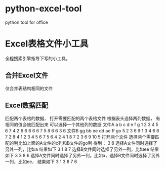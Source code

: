 # python-excel-tool
python tool for office
# Excel表格文件小工具
全程搜索引擎指导下写的小工具。
## 合并Excel文件
   仅合并表结构相同的文件
## Excel数据匹配
   匹配两个表格的数据，
   打开需要匹配的两个表格文件
   根据表头选择两列数据，
   有相同的值会被匹配出来
   可以选择一个其他列的数据
   文件A
   a b c d e f g
   1 2 3 4 5 6 7
   4 2 6 6 6 6 6
   7 5 8 6 6 3 6
   文件B
   gg bb ee dd ae ff go
   5   2  3  6  9  1  3
   4   6  6  7  2  8  4
   1   2  3  4  5  6  7
   5   6  4  2  4  1  8
   7   2  3  6  9  10 5
   打开两个文件
     选择两个需要匹配的列比如上面的A文件的c列和B文件的go列
     得到：
     3
     8
     选择A文件同时选择了另外一列，比如a
     结果如下
     3  1
     8  7
     选择B文件同时选择了另外一列，比如ee
     结果如下
     3  3
     8  6
     选择A文件同时选择了另外一列，比如a，选择B文件同时选择了另外一列，比如ee，
     结果如下
     3  1  3
     8  7  6

